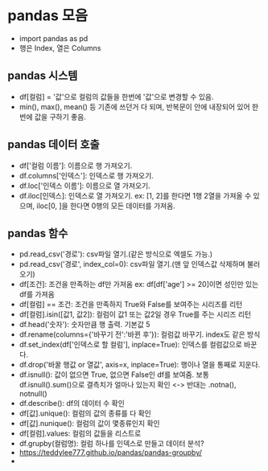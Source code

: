 # pandas 모음
- import pandas as pd
- 행은 Index, 열은 Columns

## pandas 시스템
- df[컬럼] = '값'으로 컬럼의 값들을 한번에 '값'으로 변경할 수 있음.
- min(), max(), mean() 등 기존에 쓰던거 다 되며, 반복문이 안에 내장되어 있어 한번에 값을 구하기 좋음.

## pandas 데이터 호출
- df['컬럼 이름']: 이름으로 행 가져오기.
- df.columns['인덱스']: 인덱스로 행 가져오기.
- df.loc['인덱스 이름']: 이름으로 열 가져오기.
- df.iloc[인덱스]: 인덱스로 열 가져오기.
ex: [1, 2]를 한다면 1행 2열을 가져올 수 있으며, iloc[0, ]을 한다면 0행의 모든 데이터를 가져옴.
## pandas 함수
- pd.read_csv('경로'): csv파일 열기.(같은 방식으로 엑셀도 가능.)
- pd.read_csv('경로', index_col=0): csv파일 열기.(맨 앞 인덱스값 삭제하며 불러오기)
- df[조건]: 조건을 만족하는 df만 가져옴
ex: df[df['age'] >= 20]이면 성인만 있는 df를 가져옴
- df[컬럼] == 조건: 조건을 만족하지 True와 False를 보여주는 시리즈를 리턴
- df[컬럼].isin([값1, 값2]): 컬럼이 값1 또는 값2일 경우 True를 주는 시리즈 리턴
- df.head('숫자'): 숫자만큼 행 출력. 기본값 5
- df.rename(columns={'바꾸기 전':'바뀐 후'}): 컬럼값 바꾸기. index도 같은 방식
- df.set_index(df['인덱스로 할 컬럼'], inplace=True): 인덱스를 컬럼값으로 바꾼다.
- df.drop('바꿀 행값 or 열값', axis=x, inplace=True): 행이나 열을 통째로 지운다.
- df.isnull(): 값이 없으면 True, 없으면 False인 df를 보여줌. 보통 df.isnull().sum()으로 결측치가 얼마나 있는지 확인 <-> 반대는 .notna(), notnull()
- df.describe(): df의 데이터 수 확인
- df[값].unique(): 컬럼의 값의 종류를 다 확인
- df[값].nunique(): 컬럼의 값이 몇종류인지 확인
- df[컬럼].values: 컬럼의 값들을 리스트로
- df.grupby(컬럼명): 컬럼 하나를 인덱스로 만들고 데이터 분석?
- https://teddylee777.github.io/pandas/pandas-groupby/
- 